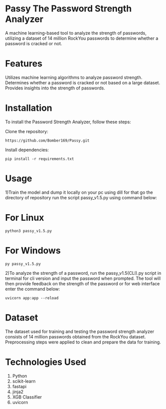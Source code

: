 # Passy The Password Strength Analyzer

A machine learning-based tool to analyze the strength of passwords, utilizing a dataset of 14 million RockYou passwords to determine whether a password is cracked or not.

# Features

Utilizes machine learning algorithms to analyze password strength.
Determines whether a password is cracked or not based on a large dataset.
Provides insights into the strength of passwords.

# Installation

To install the Password Strength Analyzer, follow these steps:

Clone the repository:

    https://github.com/Bomber169/Passy.git

Install dependencies:

    pip install -r requirements.txt

# Usage
1)Train the model and dump it locally on your pc using dill for that go the directory of repository run the script passy_v1.5.py using command below:

# For Linux
    python3 passy_v1.5.py
# For Windows
    py passy_v1.5.py
    
2)To analyze the strength of a password, run the passy_v1.5(CLI).py script in terminal for cli version and input the password when prompted. The tool will then provide feedback on the strength of the password or for web interface enter the command below:
    
    uvicorn app:app --reload

# Dataset

The dataset used for training and testing the password strength analyzer consists of 14 million passwords obtained from the RockYou dataset. Preprocessing steps were applied to clean and prepare the data for training.

# Technologies Used
1) Python
2) scikit-learn
3) fastapi
4) jinja2
5) XGB Classifier
6) uvicorn

    



